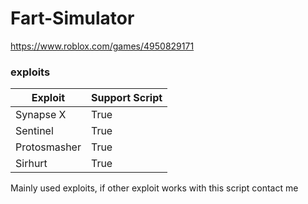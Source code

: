 # Fart-Simulator
https://www.roblox.com/games/4950829171


### exploits

Exploit | Support Script
------------ | -------------
Synapse X | True
Sentinel | True
Protosmasher | True
Sirhurt | True

Mainly used exploits, if other exploit works with this script contact me
